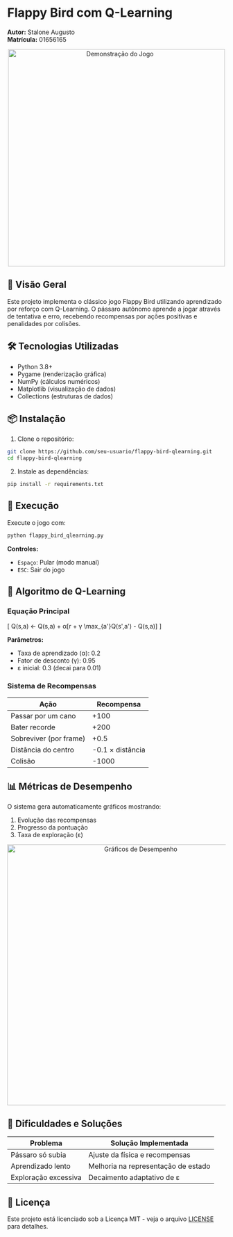 # Flappy Bird com Q-Learning

**Autor:** Stalone Augusto  
**Matrícula:** 01656165  

<p align="center">
  <img src="https://imgur.com/example.png" alt="Demonstração do Jogo" width="500">
</p>

## 🎯 Visão Geral

Este projeto implementa o clássico jogo Flappy Bird utilizando aprendizado por reforço com Q-Learning. O pássaro autônomo aprende a jogar através de tentativa e erro, recebendo recompensas por ações positivas e penalidades por colisões.

## 🛠️ Tecnologias Utilizadas

- Python 3.8+
- Pygame (renderização gráfica)
- NumPy (cálculos numéricos)
- Matplotlib (visualização de dados)
- Collections (estruturas de dados)

## 📦 Instalação

1. Clone o repositório:
```bash
git clone https://github.com/seu-usuario/flappy-bird-qlearning.git
cd flappy-bird-qlearning
```

2. Instale as dependências:
```bash
pip install -r requirements.txt
```

## 🚀 Execução

Execute o jogo com:
```bash
python flappy_bird_qlearning.py
```

**Controles:**
- `Espaço`: Pular (modo manual)
- `ESC`: Sair do jogo

## 🧠 Algoritmo de Q-Learning

### Equação Principal
\[ Q(s,a) ← Q(s,a) + α[r + γ \max_{a'}Q(s',a') - Q(s,a)] \]

**Parâmetros:**
- Taxa de aprendizado (α): 0.2
- Fator de desconto (γ): 0.95
- ε inicial: 0.3 (decai para 0.01)

### Sistema de Recompensas
| Ação | Recompensa |
|------|------------|
| Passar por um cano | +100 |
| Bater recorde | +200 |
| Sobreviver (por frame) | +0.5 |
| Distância do centro | -0.1 × distância |
| Colisão | -1000 |

## 📊 Métricas de Desempenho

O sistema gera automaticamente gráficos mostrando:
1. Evolução das recompensas
2. Progresso da pontuação
3. Taxa de exploração (ε)

<p align="center">
  <img src="https://imgur.com/metrics.png" alt="Gráficos de Desempenho" width="600">
</p>

## 📌 Dificuldades e Soluções

| Problema | Solução Implementada |
|----------|----------------------|
| Pássaro só subia | Ajuste da física e recompensas |
| Aprendizado lento | Melhoria na representação de estado |
| Exploração excessiva | Decaimento adaptativo de ε |

## 📜 Licença

Este projeto está licenciado sob a Licença MIT - veja o arquivo [LICENSE](LICENSE) para detalhes.
